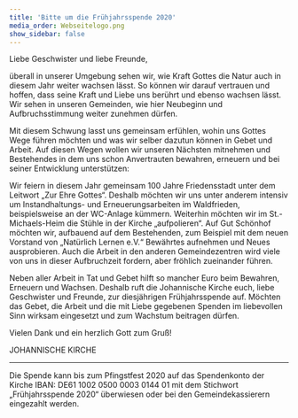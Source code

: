 ```yaml
---
title: 'Bitte um die Frühjahrsspende 2020'
media_order: Webseitelogo.png
show_sidebar: false
---
```


Liebe Geschwister und liebe Freunde,

überall in unserer Umgebung sehen wir, wie Kraft Gottes die Natur auch in diesem Jahr weiter wachsen lässt. So können wir darauf vertrauen und hoffen, dass seine Kraft und Liebe uns berührt und ebenso wachsen lässt. Wir sehen in unseren Gemeinden, wie hier Neubeginn und Aufbruchsstimmung weiter zunehmen dürfen.

Mit diesem Schwung lasst uns gemeinsam erfühlen, wohin uns  Gottes Wege führen möchten und was wir selber dazutun können in Gebet und Arbeit. Auf diesen Wegen wollen wir unseren Nächsten mitnehmen und Bestehendes in dem uns schon Anvertrauten bewahren, erneuern und bei seiner Entwicklung unterstützen:

Wir feiern in diesem Jahr gemeinsam 100 Jahre Friedensstadt unter dem Leitwort „Zur Ehre Gottes“. Deshalb möchten wir uns unter anderem intensiv um Instandhaltungs- und Erneuerungsarbeiten im Waldfrieden, beispielsweise an der WC-Anlage kümmern. Weiterhin möchten wir im St.-Michaels-Heim die Stühle in der Kirche „aufpolieren“.  Auf Gut Schönhof möchten wir, aufbauend auf dem Bestehenden, zum Beispiel mit dem neuen Vorstand von „Natürlich Lernen e.V.“ Bewährtes aufnehmen und Neues ausprobieren. Auch die Arbeit in den anderen Gemeindezentren wird viele von uns in dieser Aufbruchzeit fordern, aber fröhlich zueinander führen.

Neben aller Arbeit in Tat und Gebet hilft so mancher Euro beim Bewahren, Erneuern und Wachsen. Deshalb ruft die Johannische Kirche euch, liebe Geschwister und Freunde, zur diesjährigen Frühjahrsspende auf. Möchten das Gebet, die Arbeit  und die mit Liebe gegebenen Spenden im liebevollen Sinn wirksam eingesetzt und zum Wachstum beitragen dürfen.

Vielen Dank und ein herzlich Gott zum Gruß!

JOHANNISCHE KIRCHE

*********************************************************************************

Die Spende kann bis zum Pfingstfest 2020 auf das Spendenkonto der Kirche IBAN: DE61 1002 0500 0003 0144 01 mit dem Stichwort „Frühjahrsspende 2020“ überwiesen oder bei den Gemeindekassierern eingezahlt werden.

